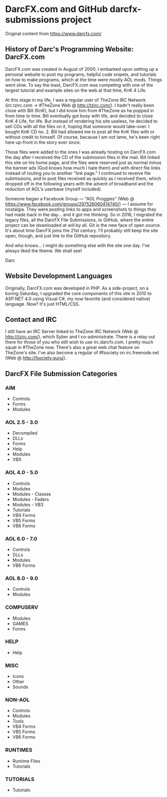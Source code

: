 # DarcFX.com and GitHub darcfx-submissions project

Original content from https://www.darcfx.com/

## History of Darc's Programming Website: DarcFX.com
DarcFX.com was created in August of 2000. I embarked upon setting up a personal website to post my programs, helpful code snipets, and tutorials on how to make programs, which at the time were mostly AOL mods. Things went slow. To say the least, DarcFX.com was competing with one of the largest tutorial and example sites on the web at that time, KnK 4 Life.

At this stage in my life, I was a regular user of TheZone IRC Network	(irc.tzirc.com -> #TheZone Web @ http://tzirc.com/). I hadn't really been close with Bill (KnK), but I did know him from #TheZone as he popped in from time to time. Bill eventually got busy with life, and decided to close KnK 4 Life, for life. But instead of rendering his site useless, he decided to sell CDs with all the files on it, hoping that someone would take-over. I bought KnK CD no. 2. Bill had allowed me to post all the KnK files with or without credit to himself. Of course, because I am not lame, he's been right here up-front in the story ever since.

Those files were added to the ones I was already hosting on DarcFX.com the day after I received the CD of the submission files in the mail. Bill linked this site on his home page, and the files were reserved just as normal minus the banner ads (God knows how much I hate them) and with direct file links instead of routing you to another "link page." I continued to receive file submissions, and to post files received as quickly as I received them, which dropped off in the following years with the advent of broadband and the reduction of AOL's userbase (myself included).

Someone began a Facebook Group — "AOL Proggies" (Web @ https://www.facebook.com/groups/297526060414740/)	— I assume for nostalgia. They were posting links to apps and screenshots to things they had made back in the day... and it got me thinking. So in 2016, I migrated the legacy files, all the DarcFX File Submissions, to GitHub, where the entire project can be downloaded at will by all. Git is the new face of open source. It's about time DarcFX joins the 21st century. I'll probably still keep the site open, though, and just link to the GitHub repository.

And who knows... I might do something else with the site one day. I've always liked the theme. We shall see!

Darc

## Website Development Languages
Originally, DarcFX.com was developed in PHP. As a side-project, on a boring Saturday, I upgraded the core components of this site in 2010 to ASP.NET 4.0 using Visual C#, my now favorite (and considered native) language. Now? It's just HTML/CSS.

## Contact and IRC
I still have an IRC Server linked to TheZone IRC Network (Web @ http://tzirc.com/), which Syber and I co-administrate. There is a relay out there for those of you who still wish to use irc.darcfx.com. I pretty much squat in #TheZone now. There's also a great web chat feature on TheZone's site. I've also become a regular of #fsociety on irc.freenode.net (Web @ http://fsociety.guru/).

## DarcFX File Submission Categories

### AIM
* Controls
* Forms
* Modules

### AOL 2.5 - 3.0
* Decompiled
* DLLs
* Forms
* Help
* Modules
* VBX

### AOL 4.0 - 5.0
* Controls
* Modules
* Modules - Classes
* Modules - Faders
* Modules - VB3
* Tutorials
* VB4 Forms
* VB5 Forms
* VB6 Forms

### AOL 6.0 - 7.0
* Controls
* DLLs
* Modules
* VB6 Forms

### AOL 8.0 - 9.0
* Controls
* Modules

### COMPUSERV
* Modules
* GAMES
* Forms

### HELP
* Help

### MISC
* Icons
* Other
* Sounds

### NON-AOL
* Controls
* Modules
* Tools
* VB4 Forms
* VB5 Forms
* VB6 Forms

### RUNTIMES
* Runtime Files
* Tutorials

### TUTORIALS
* Tutorials
